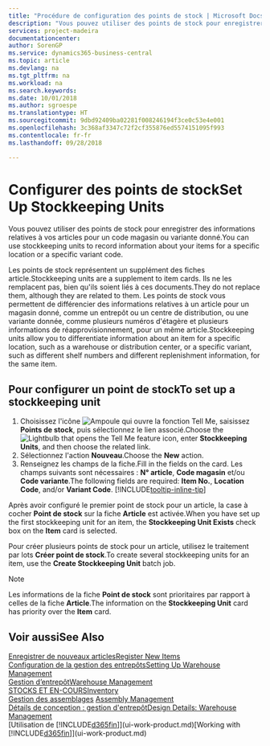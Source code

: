 ```yaml
---
title: "Procédure de configuration des points de stock | Microsoft Docs"
description: "Vous pouvez utiliser des points de stock pour enregistrer des informations relatives à vos articles pour un code magasin ou variante donné."
services: project-madeira
documentationcenter: 
author: SorenGP
ms.service: dynamics365-business-central
ms.topic: article
ms.devlang: na
ms.tgt_pltfrm: na
ms.workload: na
ms.search.keywords: 
ms.date: 10/01/2018
ms.author: sgroespe
ms.translationtype: HT
ms.sourcegitcommit: 9dbd92409ba02281f008246194f3ce0c53e4e001
ms.openlocfilehash: 3c368af3347c72f2cf355876ed5574151095f993
ms.contentlocale: fr-fr
ms.lasthandoff: 09/28/2018

---
```

# <a name="set-up-stockkeeping-units"></a><span data-ttu-id="13d68-103">Configurer des points de stock</span><span class="sxs-lookup"><span data-stu-id="13d68-103">Set Up Stockkeeping Units</span></span>
<span data-ttu-id="13d68-104">Vous pouvez utiliser des points de stock pour enregistrer des informations relatives à vos articles pour un code magasin ou variante donné.</span><span class="sxs-lookup"><span data-stu-id="13d68-104">You can use stockkeeping units to record information about your items for a specific location or a specific variant code.</span></span>  

 <span data-ttu-id="13d68-105">Les points de stock représentent un supplément des fiches article.</span><span class="sxs-lookup"><span data-stu-id="13d68-105">Stockkeeping units are a supplement to item cards.</span></span> <span data-ttu-id="13d68-106">Ils ne les remplacent pas, bien qu'ils soient liés à ces documents.</span><span class="sxs-lookup"><span data-stu-id="13d68-106">They do not replace them, although they are related to them.</span></span> <span data-ttu-id="13d68-107">Les points de stock vous permettent de différencier des informations relatives à un article pour un magasin donné, comme un entrepôt ou un centre de distribution, ou une variante donnée, comme plusieurs numéros d'étagère et plusieurs informations de réapprovisionnement, pour un même article.</span><span class="sxs-lookup"><span data-stu-id="13d68-107">Stockkeeping units allow you to differentiate information about an item for a specific location, such as a warehouse or distribution center, or a specific variant, such as different shelf numbers and different replenishment information, for the same item.</span></span>  

## <a name="to-set-up-a-stockkeeping-unit"></a><span data-ttu-id="13d68-108">Pour configurer un point de stock</span><span class="sxs-lookup"><span data-stu-id="13d68-108">To set up a stockkeeping unit</span></span>  

1.  <span data-ttu-id="13d68-109">Choisissez l'icône ![Ampoule qui ouvre la fonction Tell Me](media/ui-search/search_small.png "Dites-moi ce que vous voulez faire"), saisissez **Points de stock**, puis sélectionnez le lien associé.</span><span class="sxs-lookup"><span data-stu-id="13d68-109">Choose the ![Lightbulb that opens the Tell Me feature](media/ui-search/search_small.png "Tell me what you want to do") icon, enter **Stockkeeping Units**, and then choose the related link.</span></span>  
2.  <span data-ttu-id="13d68-110">Sélectionnez l'action **Nouveau**.</span><span class="sxs-lookup"><span data-stu-id="13d68-110">Choose the **New** action.</span></span>  
3.  <span data-ttu-id="13d68-111">Renseignez les champs de la fiche.</span><span class="sxs-lookup"><span data-stu-id="13d68-111">Fill in the fields on the card.</span></span> <span data-ttu-id="13d68-112">Les champs suivants sont nécessaires : **N° article**, **Code magasin** et/ou **Code variante**.</span><span class="sxs-lookup"><span data-stu-id="13d68-112">The following fields are required: **Item No.**, **Location Code**, and/or **Variant Code**.</span></span> [!INCLUDE[tooltip-inline-tip](includes/tooltip-inline-tip_md.md)]  

<span data-ttu-id="13d68-113">Après avoir configuré le premier point de stock pour un article, la case à cocher **Point de stock** sur la fiche **Article** est activée.</span><span class="sxs-lookup"><span data-stu-id="13d68-113">When you have set up the first stockkeeping unit for an item, the **Stockkeeping Unit Exists** check box on the **Item** card is selected.</span></span>  

<span data-ttu-id="13d68-114">Pour créer plusieurs points de stock pour un article, utilisez le traitement par lots **Créer point de stock**.</span><span class="sxs-lookup"><span data-stu-id="13d68-114">To create several stockkeeping units for an item, use the **Create Stockkeeping Unit** batch job.</span></span>  

> [!NOTE]  
>  <span data-ttu-id="13d68-115">Les informations de la fiche **Point de stock** sont prioritaires par rapport à celles de la fiche **Article**.</span><span class="sxs-lookup"><span data-stu-id="13d68-115">The information on the **Stockkeeping Unit** card has priority over the **Item** card.</span></span>  

## <a name="see-also"></a><span data-ttu-id="13d68-116">Voir aussi</span><span class="sxs-lookup"><span data-stu-id="13d68-116">See Also</span></span>  
[<span data-ttu-id="13d68-117">Enregistrer de nouveaux articles</span><span class="sxs-lookup"><span data-stu-id="13d68-117">Register New Items</span></span>](inventory-how-register-new-items.md)  
[<span data-ttu-id="13d68-118">Configuration de la gestion des entrepôts</span><span class="sxs-lookup"><span data-stu-id="13d68-118">Setting Up Warehouse Management</span></span>](warehouse-setup-warehouse.md)  
[<span data-ttu-id="13d68-119">Gestion d’entrepôt</span><span class="sxs-lookup"><span data-stu-id="13d68-119">Warehouse Management</span></span>](warehouse-manage-warehouse.md)  
[<span data-ttu-id="13d68-120">STOCKS ET EN-COURS</span><span class="sxs-lookup"><span data-stu-id="13d68-120">Inventory</span></span>](inventory-manage-inventory.md)  
<span data-ttu-id="13d68-121">[Gestion des assemblages](assembly-assemble-items.md)  </span><span class="sxs-lookup"><span data-stu-id="13d68-121">[Assembly Management](assembly-assemble-items.md)  </span></span>  
[<span data-ttu-id="13d68-122">Détails de conception : gestion d'entrepôt</span><span class="sxs-lookup"><span data-stu-id="13d68-122">Design Details: Warehouse Management</span></span>](design-details-warehouse-management.md)  
<span data-ttu-id="13d68-123">[Utilisation de [!INCLUDE[d365fin](includes/d365fin_md.md)]](ui-work-product.md)</span><span class="sxs-lookup"><span data-stu-id="13d68-123">[Working with [!INCLUDE[d365fin](includes/d365fin_md.md)]](ui-work-product.md)</span></span>  

